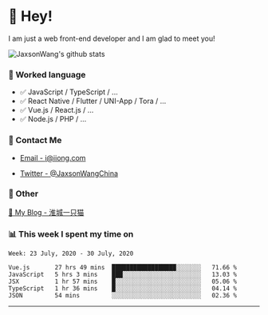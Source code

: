 # 👋 Hey!

I am just a web front-end developer and I am glad to meet you!

![JaxsonWang's github stats](https://github-readme-stats.vercel.app/api?username=JaxsonWang&&show_icons=true&&title_color=1abc9c&&icon_color=1abc9c)


### 📝 Worked language

- ✅ JavaScript / TypeScript / ...
- ✅ React Native / Flutter / UNI-App / Tora / ...
- ✅ Vue.js / React.js / ...
- ✅ Node.js / PHP / ...

### 📮 Contact Me

- [Email - i@iiong.com](mailto:i@iiong.com)

- [Twitter - @JaxsonWangChina](https://twitter.com/JaxsonWangChina)

### 🤪 Other

[📌 My Blog - 淮城一只猫](https://iiong.com)

### 📊 This week I spent my time on

<!--START_SECTION:waka-->
```text
Week: 23 July, 2020 - 30 July, 2020

Vue.js       27 hrs 49 mins  ██████████████████░░░░░░░   71.66 % 
JavaScript   5 hrs 3 mins    ███░░░░░░░░░░░░░░░░░░░░░░   13.03 % 
JSX          1 hr 57 mins    █░░░░░░░░░░░░░░░░░░░░░░░░   05.06 % 
TypeScript   1 hr 36 mins    █░░░░░░░░░░░░░░░░░░░░░░░░   04.14 % 
JSON         54 mins         ░░░░░░░░░░░░░░░░░░░░░░░░░   02.36 %
```
<!--END_SECTION:waka-->

---
